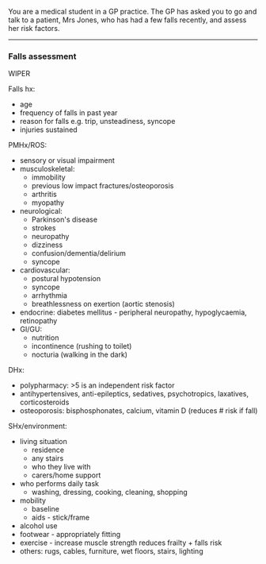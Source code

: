 
You are a medical student in a GP practice. The GP has asked you to go and talk to a patient, Mrs Jones, who has had a few falls recently, and assess her risk factors.

---

### Falls assessment

WIPER

Falls hx:

- age
- frequency of falls in past year
- reason for falls e.g. trip, unsteadiness, syncope
- injuries sustained

PMHx/ROS:

- sensory or visual impairment
- musculoskeletal:
	- immobility
	- previous low impact fractures/osteoporosis
	- arthritis
	- myopathy
- neurological:
	- Parkinson's disease
	- strokes
	- neuropathy
	- dizziness
	- confusion/dementia/delirium
	- syncope
- cardiovascular:
	- postural hypotension
	- syncope
	- arrhythmia
	- breathlessness on exertion (aortic stenosis)
- endocrine: diabetes mellitus - peripheral neuropathy, hypoglycaemia, retinopathy
- GI/GU:
	- nutrition
	- incontinence (rushing to toilet)
	- nocturia (walking in the dark)

DHx:

- polypharmacy: >5 is an independent risk factor
- antihypertensives, anti-epileptics, sedatives, psychotropics, laxatives, corticosteroids
- osteoporosis: bisphosphonates, calcium, vitamin D (reduces # risk if fall)

SHx/environment:

- living situation
	- residence
	- any stairs
	- who they live with
	- carers/home support
- who performs daily task
	- washing, dressing, cooking, cleaning, shopping
- mobility
	- baseline
	- aids - stick/frame
- alcohol use
- footwear - appropriately fitting
- exercise - increase muscle strength reduces frailty + falls risk
- others: rugs, cables, furniture, wet floors, stairs, lighting	